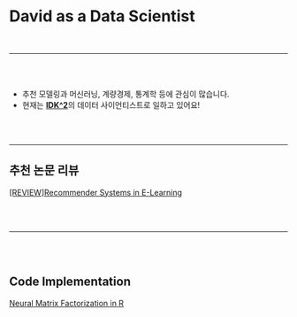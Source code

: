 # David as a Data Scientist

<br>

---

<br><br>

- 추천 모델링과 머신러닝, 계량경제, 통계학 등에 관심이 많습니다.
- 현재는 [**IDK^2**](www.heartcount.io)의 데이터 사이언티스트로 일하고 있어요!

<br><br>

---

## 추천 논문 리뷰

[[REVIEW]Recommender Systems in E-Learning](https://github.com/DS-DavGu/TIL/blob/main/REC.PAPERREVIEW/%5BREVIEW%5D%20Recommender%20System%20in%20E-learning%20f4e8718fd10f4472a7f9d63961bf19a0.md)

<br><br>

---

<br><br>

## Code Implementation

[Neural Matrix Factorization in R](https://github.com/DS-DavGu/TIL/blob/main/code_impl/Neural%20Matrix%20Factorization%20in%20R.R)

<br><br><br>
